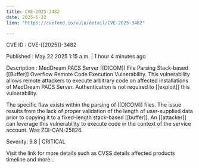 ```yaml
---
title: CVE-2025-3482
date: 2025-5-22
lien: "https://cvefeed.io/vuln/detail/CVE-2025-3482"

---
```


CVE ID : CVE-[[2025]]-3482

Published :  May 22
2025
1:15 a.m. | 1 hour
4 minutes ago

Description : MedDream PACS Server [[DICOM]] File Parsing Stack-based [[Buffer]] Overflow Remote Code Execution Vulnerability. This vulnerability allows remote attackers to execute arbitrary code on affected installations of MedDream PACS Server. Authentication is not required to [[exploit]] this vulnerability.

The specific flaw exists within the parsing of [[DICOM]] files. The issue results from the lack of proper validation of the length of user-supplied data prior to copying it to a fixed-length stack-based [[buffer]]. An [[attacker]] can leverage this vulnerability to execute code in the context of the service account. Was ZDI-CAN-25826.

Severity: 9.8 | CRITICAL

Visit the link for more details
such as CVSS details
affected products
timeline
and more...
